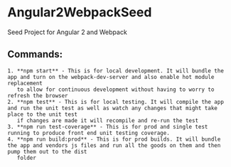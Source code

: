 # Angular2WebpackSeed
Seed Project for Angular 2 and Webpack

## Commands:
    1. **npm start** - This is for local development. It will bundle the app and turn on the webpack-dev-server and also enable hot module replacement
       to allow for continuous development without having to worry to refresh the browser
    2. **npm test** - This is for local testing. It will compile the app and run the unit test as well as watch any changes that might take place to the unit test
       if changes are made it will recompile and re-run the test
    3. **npm run test-coverage** - This is for prod and single test running to produce front end unit testing coverage.
    4. **npm run build:prod** - This is for prod builds. It will bundle the app and vendors js files and run all the goods on them and then pump them out to the dist
       folder